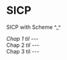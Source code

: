 # SICP
SICP with Scheme ^_^

<i>Chap 1 til ---</i><br />
Chap 2 <i>til ---</i><br />
Chap 3 til ---<br />

